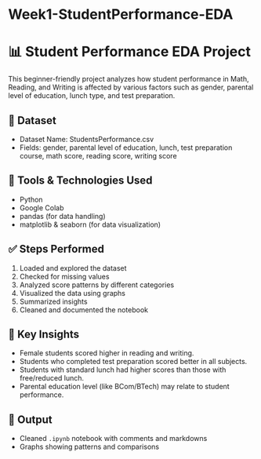 # Week1-StudentPerformance-EDA
# 📊 Student Performance EDA Project

This beginner-friendly project analyzes how student performance in Math, Reading, and Writing is affected by various factors such as gender, parental level of education, lunch type, and test preparation.

## 📁 Dataset
- Dataset Name: StudentsPerformance.csv
- Fields: gender, parental level of education, lunch, test preparation course, math score, reading score, writing score

## 🧰 Tools & Technologies Used
- Python
- Google Colab
- pandas (for data handling)
- matplotlib & seaborn (for data visualization)

## ✅ Steps Performed
1. Loaded and explored the dataset
2. Checked for missing values
3. Analyzed score patterns by different categories
4. Visualized the data using graphs
5. Summarized insights
6. Cleaned and documented the notebook

## 📌 Key Insights
- Female students scored higher in reading and writing.
- Students who completed test preparation scored better in all subjects.
- Students with standard lunch had higher scores than those with free/reduced lunch.
- Parental education level (like BCom/BTech) may relate to student performance.

## 📂 Output
- Cleaned `.ipynb` notebook with comments and markdowns
- Graphs showing patterns and comparisons
